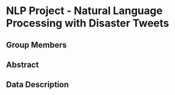 # NLP Project - Natural Language Processing with Disaster Tweets
## Group Members
## Abstract
## Data Description
